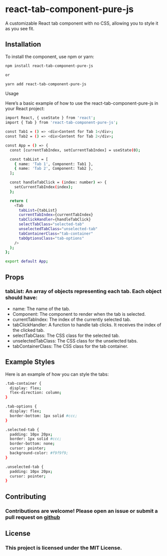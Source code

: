 # react-tab-component-pure-js

A customizable React tab component with no CSS, allowing you to style it as you see fit.

## Installation

To install the component, use npm or yarn:

```sh
npm install react-tab-component-pure-js

or

yarn add react-tab-component-pure-js
```

Usage

Here’s a basic example of how to use the react-tab-component-pure-js in your React project:

```sh
import React, { useState } from 'react';
import { Tab } from 'react-tab-component-pure-js';

const Tab1 = () => <div>Content for Tab 1</div>;
const Tab2 = () => <div>Content for Tab 2</div>;

const App = () => {
  const [currentTabIndex, setCurrentTabIndex] = useState(0);

  const tabList = [
    { name: 'Tab 1', Component: Tab1 },
    { name: 'Tab 2', Component: Tab2 },
  ];

  const handleTabClick = (index: number) => {
    setCurrentTabIndex(index);
  };

  return (
    <Tab
      tabList={tabList}
      currentTabIndex={currentTabIndex}
      tabClickHandler={handleTabClick}
      selectTabClass="selected-tab"
      unselectedTabClass="unselected-tab"
      tabContainerClass="tab-container"
      tabOptionsClass="tab-options"
    />
  );
};

export default App;


```

## Props
### tabList: An array of objects representing each tab. Each object should have:
- name: The name of the tab.
- Component: The component to render when the tab is selected.
- currentTabIndex: The index of the currently selected tab.
- tabClickHandler: A function to handle tab clicks. It receives the index of the clicked tab.
- selectTabClass: The CSS class for the selected tab.
- unselectedTabClass: The CSS class for the unselected tabs.
- tabContainerClass: The CSS class for the tab container.


## Example Styles

Here is an example of how you can style the tabs:
```sh
.tab-container {
  display: flex;
  flex-direction: column;
}

.tab-options {
  display: flex;
  border-bottom: 1px solid #ccc;
}

.selected-tab {
  padding: 10px 20px;
  border: 1px solid #ccc;
  border-bottom: none;
  cursor: pointer;
  background-color: #f9f9f9;
}

.unselected-tab {
  padding: 10px 20px;
  cursor: pointer;
}

```

## Contributing
### Contributions are welcome! Please open an issue or submit a pull request on [github](https://github.com/anup-agarwal/react-tab-component-pure-js)


## License
### This project is licensed under the MIT License.
